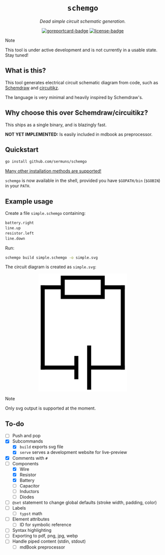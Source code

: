 <div align="center">
<h1><code>schemgo</code></h1>
<p><em>Dead simple circuit schematic generation.</em></p>
<a href="https://goreportcard.com/report/github.com/sermuns/schemgo"><img alt="goreportcard-badge" src="https://goreportcard.com/badge/github.com/sermuns/schemgo"></a>
<a href="https://www.gnu.org/licenses/gpl-3.0">
<img alt="license-badge" src="https://img.shields.io/badge/License-GPLv3-blue.svg"></a>
</div>

> [!NOTE]
> This tool is under active development and is not currently in a usable state. Stay tuned!

## What is this?

This tool generates electrical circuit schematic diagram from code, such as [Schemdraw](https://schemdraw.readthedocs.io/en/stable/) and [circuitikz](https://github.com/circuitikz/circuitikz).

The language is very minimal and heavily inspired by Schemdraw's.

## Why choose this over Schemdraw/circuitikz?

This ships as a single binary, and is blazingly fast.

**NOT YET IMPLEMENTED:** Is easily included in mdbook as preprocessor.

## Quickstart

```sh
go install github.com/sermuns/schemgo
```

[Many other installation methods are supported!](https://schemgo.samake.se/installation)

`schemgo` is now available in the shell, provided you have `$GOPATH/bin` (`$GOBIN`) in your `PATH`.

## Example usage

Create a file `simple.schemgo` containing:
```python
battery.right
line.up
resistor.left
line.down
```

Run:
```sh
schemgo build simple.schemgo -o simple.svg
```

The circuit diagram is created as `simple.svg`:

<div align="center">
<a href="docs/simple.svg"><img src="docs/simple.webp" alt="simple circuit" align="center" /></a>
</div>

> [!NOTE]
> Only svg output is supported at the moment.

## To-do
- [ ] Push and pop
- [x] Subcommands
  - [x] `build` exports svg file
  - [x] `serve` serves a development website for live-preview
- [x] Comments with `#`
- [ ] Components
  - [x] Wire
  - [x] Resistor
  - [x] Battery
  - [ ] Capacitor
  - [ ] Inductors
  - [ ] Diodes
- [ ] `@set` statement to change global defaults (stroke width, padding, color)
- [ ] Labels
  - [ ] `typst` math
- [ ] Element attributes
  - [ ] ID for symbolic reference
- [ ] Syntax highlighting
- [ ] Exporting to pdf, png, jpg, webp
- [ ] Handle piped content (stdin, stdout)
  - [ ] mdBook preprocessor
